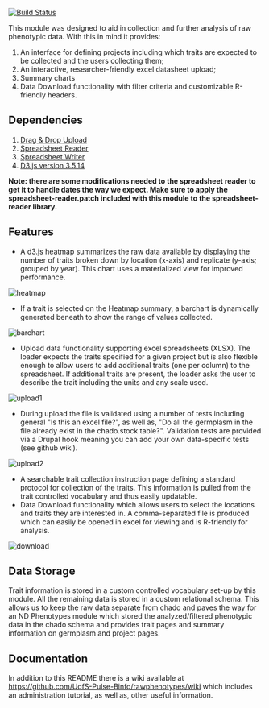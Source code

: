 [![Build Status](https://travis-ci.org/UofS-Pulse-Binfo/rawphenotypes.svg?branch=master)](https://travis-ci.org/UofS-Pulse-Binfo/rawphenotypes)

This module was designed to aid in collection and further analysis of raw phenotypic data. With this in mind it provides:

1. An interface for defining projects including which traits are expected to be collected and the users collecting them;
2. An interactive, researcher-friendly excel datasheet upload;
3. Summary charts
4. Data Download functionality with filter criteria and customizable R-friendly headers.

## Dependencies
1. [Drag & Drop Upload](https://www.drupal.org/project/dragndrop_upload)
2. [Spreadsheet Reader](https://github.com/nuovo/spreadsheet-reader)
3. [Spreadsheet Writer](https://github.com/SystemDevil/PHP_XLSXWriter_plus)
4. [D3.js version 3.5.14](https://github.com/d3/d3/releases/download/v3.5.14/d3.zip)

__Note: there are some modifications needed to the spreadsheet reader to get it to handle dates the way we expect. Make sure to apply the spreadsheet-reader.patch included with this module to the spreadsheet-reader library.__

## Features
- A d3.js heatmap summarizes the raw data available by displaying the number of traits broken down by location (x-axis) and replicate (y-axis; grouped by year). This chart uses a materialized view for improved performance.

![heatmap](https://raw.githubusercontent.com/wiki/UofS-Pulse-Binfo/rawphenotypes/images/rawphenotypes.screenshot.summary.heatmap.png)
- If a trait is selected on the Heatmap summary, a barchart is dynamically generated beneath to show the range of values collected.

![barchart](https://raw.githubusercontent.com/wiki/UofS-Pulse-Binfo/rawphenotypes/images/rawphenotypes.screenshot.summary.barchart.png)
- Upload data functionality supporting excel spreadsheets (XLSX). The loader expects the traits specified for a given project but is also flexible enough to allow users to add additional traits (one per column) to the spreadsheet. If additional traits are present, the loader asks the user to describe the trait including the units and any scale used.

![upload1](https://raw.githubusercontent.com/wiki/UofS-Pulse-Binfo/rawphenotypes/images/rawphenotypes.screenshot.upload1.png)
- During upload the file is validated using a number of tests including general "Is this an excel file?", as well as, "Do all the germplasm in the file already exist in the chado.stock table?". Validation tests are provided via a Drupal hook meaning you can add your own data-specific tests (see github wiki).

![upload2](https://raw.githubusercontent.com/wiki/UofS-Pulse-Binfo/rawphenotypes/images/rawphenotypes.screenshot.upload2.png)
- A searchable trait collection instruction page defining a standard protocol for collection of the traits. This information is pulled from the trait controlled vocabulary and thus easily updatable.
- Data Download functionality which allows users to select the locations and traits they are interested in. A comma-separated file is produced which can easily be opened in excel for viewing and is R-friendly for analysis.

![download](https://raw.githubusercontent.com/wiki/UofS-Pulse-Binfo/rawphenotypes/images/rawphenotypes.screenshot.download1.png)

## Data Storage
Trait information is stored in a custom controlled vocabulary set-up by this module. All the remaining data is stored in a custom relational schema. This allows us to keep the raw data separate from chado and paves the way for an ND Phenotypes module which stored the analyzed/filtered phenotypic data in the chado schema and provides trait pages and summary information on germplasm and project pages.

## Documentation
In addition to this README there is a wiki available at https://github.com/UofS-Pulse-Binfo/rawphenotypes/wiki which includes an administration tutorial, as well as, other useful information.
